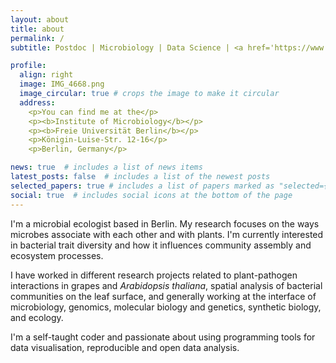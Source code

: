```yaml
---
layout: about
title: about
permalink: /
subtitle: Postdoc | Microbiology | Data Science | <a href='https://www.bcp.fu-berlin.de/en/biologie/arbeitsgruppen/mikrobiologie/ag_remus-emsermann/index.html'>FU Berlin</a>

profile:
  align: right
  image: IMG_4668.png
  image_circular: true # crops the image to make it circular
  address:
    <p>You can find me at the</p>
    <p><b>Institute of Microbiology</b></p>
    <p><b>Freie Universität Berlin</b></p>
    <p>Königin-Luise-Str. 12-16</p>
    <p>Berlin, Germany</p>

news: true  # includes a list of news items
latest_posts: false  # includes a list of the newest posts
selected_papers: true # includes a list of papers marked as "selected={true}"
social: true  # includes social icons at the bottom of the page
---
```


<p>I'm a microbial ecologist based in Berlin. My research focuses on the ways microbes associate with each other and with plants. I'm currently interested in bacterial trait diversity and how it influences community assembly and ecosystem processes.</p>

<p>I have worked in different research projects related to plant-pathogen interactions in grapes and <i>Arabidopsis thaliana</i>, spatial analysis of bacterial communities on the leaf surface, and generally working at the interface of microbiology, genomics, molecular biology and genetics, synthetic biology, and ecology.</p>

<p>I'm a self-taught coder and passionate about using programming tools for data visualisation, reproducible and open data analysis.</p>
